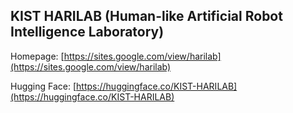 ## KIST HARILAB (Human-like Artificial Robot Intelligence Laboratory) 


Homepage: [https://sites.google.com/view/harilab](https://sites.google.com/view/harilab)

Hugging Face: [https://huggingface.co/KIST-HARILAB](https://huggingface.co/KIST-HARILAB)

<!--

**Here are some ideas to get you started:**

🙋‍♀️ A short introduction - what is your organization all about?
🌈 Contribution guidelines - how can the community get involved?
👩‍💻 Useful resources - where can the community find your docs? Is there anything else the community should know?
🍿 Fun facts - what does your team eat for breakfast?
🧙 Remember, you can do mighty things with the power of [Markdown](https://docs.github.com/github/writing-on-github/getting-started-with-writing-and-formatting-on-github/basic-writing-and-formatting-syntax)
-->
